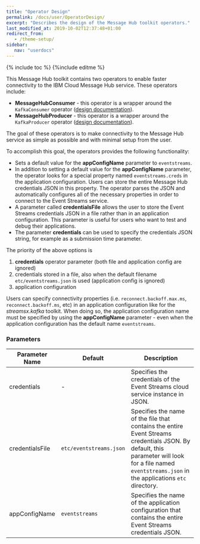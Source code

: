 ```yaml
---
title: "Operator Design"
permalink: /docs/user/OperatorDesign/
excerpt: "Describes the design of the Message Hub toolkit operators."
last_modified_at: 2019-10-02T12:37:48+01:00
redirect_from:
   - /theme-setup/
sidebar:
   nav: "userdocs"
---
```

{% include toc %}
{%include editme %}

This Message Hub toolkit contains two operators to enable faster connectivity to the IBM Cloud Message Hub service. These operators include:

 * **MessageHubConsumer** - this operator is a wrapper around the `KafkaConsumer` operator ([design documentation](https://ibmstreams.github.io/streamsx.kafka/docs/user/KafkaConsumerDesign)).
 * **MessageHubProducer** - this operator is a wrapper around the `KafkaProducer` operator ([design documentation](https://ibmstreams.github.io/streamsx.kafka/docs/user/KafkaProducerDesign)).

The goal of these operators is to make connectivity to the Message Hub service as simple as possible and with minimal setup from the user.

To accomplish this goal, the operators provides the following functionality:

 * Sets a default value for the **appConfigName** parameter to `eventstreams`.
 * In addition to setting a default value for the **appConfigName** parameter, the operator looks for a special property
   named `eventstreams.creds` in the application configuration. Users can store the entire Message Hub credentials JSON in this
   property. The operator parses the JSON and automatically configures all of the necessary properties in order to connect to
   the Event Streams service.
 * A parameter called **credentialsFile** allows the user to store the Event Streams credentials JSON in a file
   rather than in an application configuration. This parameter is useful for users who want to test and debug their applications.
 * The parameter **credentials** can be used to specify the credentials JSON string, for example as a submission time parameter.

The priority of the above options is

1. **credentials** operator parameter (both file and application config are ignored)
1. credentials stored in a file, also when the default filename `etc/eventstreams.json` is used (application config is ignored)
1. application configuration

Users can specify connectivity properties (i.e. `reconnect.backoff.max.ms`, `reconnect.backoff.ms`, etc) in an application configuration
like for the *streamsx.kafka* toolkit. When doing so, the application configuration name must be specified by using the
**appConfigName** parameter - even when the application configuration has the default name `eventstreams`.

### Parameters

| Parameter Name | Default | Description |
| --- | --- | --- |
| credentials | - | Specifies the credentials of the Event Streams cloud service instance in JSON. |
| credentialsFile | `etc/eventstreams.json` | Specifies the name of the file that contains the entire Event Streams credentials JSON. By default, this parameter will look for a file named `eventstreams.json` in the applications `etc` directory. |
| appConfigName | `eventstreams` | Specifies the name of the application configuration that contains the entire Event Streams credentials JSON. |

